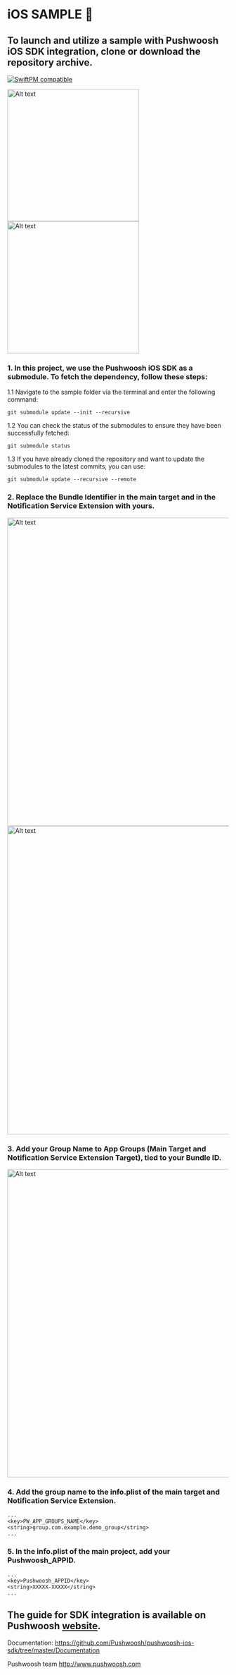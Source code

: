 # iOS SAMPLE 🍏

## To launch and utilize a sample with Pushwoosh iOS SDK integration, clone or download the repository archive.

[![SwiftPM compatible](https://img.shields.io/badge/SwiftPM-compatible-4BC51D.svg?style=flat)](https://swift.org/package-manager/)

 <img src="https://github.com/Pushwoosh/pushwoosh-ios-sample/blob/main/Screenshots/Screen2.png" alt="Alt text" width="300"> <img src="https://github.com/Pushwoosh/pushwoosh-ios-sample/blob/main/Screenshots/Screen1.png" alt="Alt text" width="300">
 
### 1. In this project, we use the Pushwoosh iOS SDK as a submodule. To fetch the dependency, follow these steps:

1.1 Navigate to the sample folder via the terminal and enter the following command:

```
git submodule update --init --recursive
```
1.2 You can check the status of the submodules to ensure they have been successfully fetched:

```
git submodule status
```

1.3 If you have already cloned the repository and want to update the submodules to the latest commits, you can use:

```
git submodule update --recursive --remote
```
 
### 2. Replace the Bundle Identifier in the main target and in the Notification Service Extension with yours.
   <img src="https://github.com/Pushwoosh/pushwoosh-ios-sample/blob/main/Screenshots/BundleID.png" alt="Alt text" width="700">
   <img src="https://github.com/Pushwoosh/pushwoosh-ios-sample/blob/main/Screenshots/BundleIDExtension.png" alt="Alt text" width="700">
   
### 3. Add your Group Name to App Groups (Main Target and Notification Service Extension Target), tied to your Bundle ID.
   <img src="https://github.com/Pushwoosh/pushwoosh-ios-sample/blob/main/Screenshots/AppGroups.png" alt="Alt text" width="700">
   
### 4. Add the group name to the info.plist of the main target and Notification Service Extension.

```
...
<key>PW_APP_GROUPS_NAME</key>
<string>group.com.example.demo_group</string>
...
```
### 5. In the info.plist of the main project, add your Pushwoosh_APPID.
```
...
<key>Pushwoosh_APPID</key>
<string>XXXXX-XXXXX</string>
...
```

## The guide for SDK integration is available on Pushwoosh [website](https://docs.pushwoosh.com/platform-docs/pushwoosh-sdk/ios-push-notifications/setting-up-pushwoosh-ios-sdk/swift-package-manager-setup).

Documentation:
https://github.com/Pushwoosh/pushwoosh-ios-sdk/tree/master/Documentation

Pushwoosh team
http://www.pushwoosh.com
